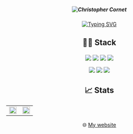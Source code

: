 ##### <p align="center">![Christopher Cornet](https://user-images.githubusercontent.com/115154379/216736487-6f4e37eb-3f68-4082-99e9-0e7d4122fff0.png) </p>

<p align="center"> <a href="Typing"><img src="https://readme-typing-svg.demolab.com?font=Fira+Code&weight=600&duration=4000&pause=100&color=2E77F7&center=true&width=435&lines=Student+in+web+development+%F0%9F%8E%93;at+La+Plateforme+%F0%9F%93%9A;Goal%3A+Full Stack+Developer+%F0%9F%96%A5%EF%B8%8F" alt="Typing SVG" /></a> </p>
  
## <p align="center"> 👨‍💻 Stack </p>

<div align="center">

  <a href="https://www.python.org/" target="_blank">![](https://img.shields.io/badge/Python-3776AB?style=for-the-badge&logo=python&logoColor=white)</a>
  <a href="https://developer.mozilla.org/fr/docs/Web/JavaScript" target="_blank">![](https://img.shields.io/badge/JavaScript-F7DF1E?style=for-the-badge&logo=javascript&logoColor=black)</a>
  <a href="https://www.php.net/" target="_blank">![](https://img.shields.io/badge/PHP-777BB4?style=for-the-badge&logo=php&logoColor=white)</a>
  <a href="https://learn.microsoft.com/fr-fr/dotnet/csharp/" target="_blank">![](https://img.shields.io/badge/C%23-239120?style=for-the-badge&logo=c-sharp&logoColor=white)</a>
  
</div>

<div align="center">

  <a href="https://developer.mozilla.org/fr/docs/Web/HTML" target="_blank">![](https://img.shields.io/badge/HTML5-E34F26?style=for-the-badge&logo=html5&logoColor=white)</a>
  <a href="https://developer.mozilla.org/fr/docs/Web/CSS" target="_blank">![](https://img.shields.io/badge/CSS3-1572B6?style=for-the-badge&logo=css3&logoColor=white)</a>
  <a href="https://git-scm.com/" target="_blank">![](https://img.shields.io/badge/GIT-E44C30?style=for-the-badge&logo=git&logoColor=white)</a>

</div>

## <p align="center"> 📈 Stats </p> 
<table align="center"><tr><td align="center" width="50%">

<img src="https://github-readme-stats.vercel.app/api?username=christopher-cornet&show_icons=true&count_private=true&hide_border=true" align="center" style="width: 100%" />

</td><td align="center" width="50%">

<img src="https://github-readme-stats.vercel.app/api/top-langs/?username=christopher-cornet&hide_border=true&layout=compact" align="center" style="width: 100%" />

</td></tr></table> 

<p align="center"> 🌐 <a href="https://christopher-cornet.students-laplateforme.io/" target="_blank"> My website </a> </p>
